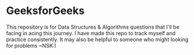 # GeeksforGeeks

This repository is for Data Structures & Algorithms questions that I'll be facing in acing this journey. I have made this repo to track myself and practice consistently. It may also be helpful to someone who might looking for problems
 ~NSK:)
